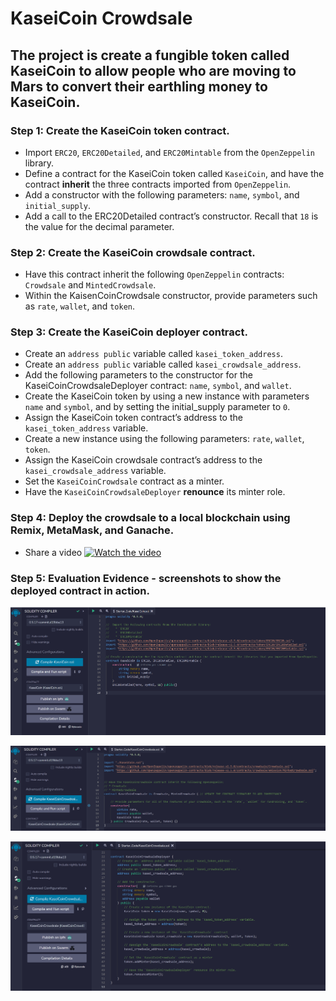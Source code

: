 # KaseiCoin Crowdsale

## The project is create a fungible token called KaseiCoin to allow people who are moving to Mars to convert their earthling money to KaseiCoin.

### Step 1: Create the KaseiCoin token contract.
* Import `ERC20`, `ERC20Detailed`, and `ERC20Mintable` from the `OpenZeppelin` library.
* Define a contract for the KaseiCoin token called `KaseiCoin`, and have the contract **inherit** the three contracts imported from `OpenZeppelin`.
* Add a constructor with the following parameters: `name`, `symbol`, and `initial_supply`.
* Add a call to the ERC20Detailed contract’s constructor. Recall that `18` is the value for the decimal parameter.

### Step 2: Create the KaseiCoin crowdsale contract.
* Have this contract inherit the following `OpenZeppelin` contracts: `Crowdsale` and `MintedCrowdsale`.
* Within the KaisenCoinCrowdsale constructor, provide parameters such as `rate`, `wallet`, and `token`. 

### Step 3: Create the KaseiCoin deployer contract.
* Create an `address public` variable called `kasei_token_address`.
* Create an `address public` variable called `kasei_crowdsale_address`.
* Add the following parameters to the constructor for the KaseiCoinCrowdsaleDeployer contract: `name`, `symbol`, and `wallet`.
* Create the KaseiCoin token by using a new instance with parameters `name` and `symbol`, and by setting the initial_supply parameter to `0`.
* Assign the KaseiCoin token contract’s address to the `kasei_token_address` variable.
* Create a new instance using the following parameters: `rate`, `wallet`, `token`.
* Assign the KaseiCoin crowdsale contract’s address to the `kasei_crowdsale_address` variable.
* Set the `KaseiCoinCrowdsale` contract as a minter.
* Have the `KaseiCoinCrowdsaleDeployer` **renounce** its minter role.

### Step 4: Deploy the crowdsale to a local blockchain using Remix, MetaMask, and Ganache.
* Share a video
[![Watch the video](https://i.imgur.com/vKb2F1B.png)](https://github.com/yili18/kasei_coin_crowdsale/raw/main/KaseiCoin_Crowdsale.mkv)

### Step 5: Evaluation Evidence - screenshots to show the deployed contract in action.

![Screenshot 1](1.PNG)

![Screenshot 1](2.PNG)

![Screenshot 1](3.PNG)





